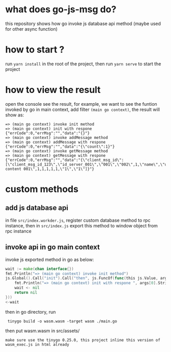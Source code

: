 # what does go-js-msg do?
this repository shows how go invoke js database api method (maybe used for other async function)
# how to start ?
run `yarn install` in the root of the project, then run `yarn serve` to start the project

# how to view the result
open the console see the result, for example, we want to see the funtion invoked by go in main context, add filter `(main go context)`, the result will show as:
```
=> (main go context) invoke init method
=> (main go context) init with respone  {"errCode":0,"errMsg":"","data":"{}"}
=> (main go context) invoke addMessage method
=> (main go context) addMessage with respone  {"errCode":0,"errMsg":"","data":"{\"count\":1}"}
=> (main go context) invoke getMessage method
=> (main go context) getMessage with respone  {"errCode":0,"errMsg":"","data":"{\"client_msg_id\":[\"client_msg_id_123\",\"id_server_001\",\"001\",\"002\",1,\"name\",\"url\",1,1,1,\"msg content 001\",1,1,1,1,1,\"1\",\"1\"]}"}
```

# custom methods
## add js database api
in file `src/index.workder.js`, register custom database method to rpc instance, then in `src/index.js` export this method to window object from rpc instance
## invoke api in go main context
invoke js exported method in go as below:
``` go
wait := make(chan interface{})
fmt.Println("=> (main go context) invoke init method")
js.Global().Call("init").Call("then", js.FuncOf(func(this js.Value, args []js.Value) interface{} {
    fmt.Println("=> (main go context) init with respone ", args[0].String())
    wait <- nil
    return nil
}))
<-wait
```
then in go directory, run 
```
 tinygo build -o wasm.wasm -target wasm ./main.go 
```
then put wasm.wasm in src/assets/

`
make sure use the tinygo 0.25.0, this project inline this version of wasm_exec.js in html already
`